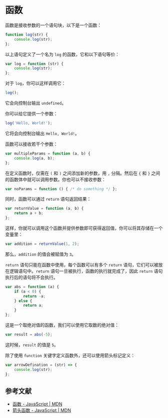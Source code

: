 # 函数

函数是接收参数的一个语句块，以下是一个函数：

```js
function log(str) {
    console.log(str);
};
```

以上语句定义了一个名为 `log` 的函数，它和以下语句等价：

```js
var log = function (str) {
    console.log(str);
};
```

对于 `log`，你可以这样调用它：

```js
log();
```

它会向控制台输出 `undefined`。

你可以给它提供一个参数：

```js
log('Hello, World!');
```

它将会向控制台输出 `Hello, World!`。

函数可以接收若干个参数：

```js
var multipleParams = function (a, b) {
    console.log(a, b);
};
```

在定义函数时，仅需在 `(` 和 `)` 之间添加新的参数，用 `,` 分隔。然后在 `{` 和 `}` 之间的函数体中就可以调用参数。你也可以不接收参数：

```js
var noParams = function () { /* do something */ };
```

同时，函数可以通过 `return` 语句返回结果：

```js
var returnValue = function (a, b) {
    return a + b;
};
```

这样，你就可以调用这个函数并提供参数即可获得返回值，你可以将其存储在一个变量里：

```js
var addition = returnValue(1, 2);
```

那么，`addition` 的值会被赋值为 `3`。

`return` 语句只能在函数中使用，每个函数可以有多个 `return` 语句，它们可以被放在逻辑语句中。`return` 语句一旦被执行，函数的执行就完成了，因此 `return` 语句执行后的语句将不会执行。

```js
var abs = function (a) {
    if (a < 0) {
        return -a;
    } else {
        return a;
    }
};
```

这是一个取绝对值的函数，我们可以使用它取数的绝对值：

```js
var result = abs(-5);
```

这时候，`result` 的值是 `5`。

除了使用 `function` 关键字定义函数外，还可以使用箭头标记定义：

```js
var arrowDefination = (str) => {
    console.log(str);
};
```

## 参考文献

- [函数 - JavaScript | MDN](https://developer.mozilla.org/zh-CN/docs/Web/JavaScript/Reference/Functions)
- [箭头函数 - JavaScript | MDN](https://developer.mozilla.org/zh-CN/docs/Web/JavaScript/Reference/Functions/Arrow_functions)
